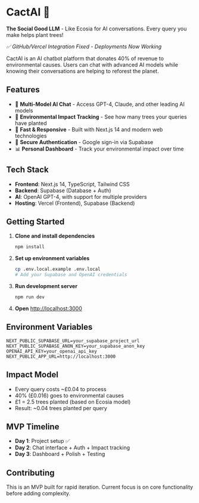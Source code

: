 # CactAI 🌵

**The Social Good LLM** - Like Ecosia for AI conversations. Every query you make helps plant trees!

*✅ GitHub/Vercel Integration Fixed - Deployments Now Working*

CactAI is an AI chatbot platform that donates 40% of revenue to environmental causes. Users can chat with advanced AI models while knowing their conversations are helping to reforest the planet.

## Features

- 🤖 **Multi-Model AI Chat** - Access GPT-4, Claude, and other leading AI models
- 🌳 **Environmental Impact Tracking** - See how many trees your queries have planted
- 🚀 **Fast & Responsive** - Built with Next.js 14 and modern web technologies
- 🔐 **Secure Authentication** - Google sign-in via Supabase
- 📊 **Personal Dashboard** - Track your environmental impact over time

## Tech Stack

- **Frontend**: Next.js 14, TypeScript, Tailwind CSS
- **Backend**: Supabase (Database + Auth)
- **AI**: OpenAI GPT-4, with support for multiple providers
- **Hosting**: Vercel (Frontend), Supabase (Backend)

## Getting Started

1. **Clone and install dependencies**
   ```bash
   npm install
   ```

2. **Set up environment variables**
   ```bash
   cp .env.local.example .env.local
   # Add your Supabase and OpenAI credentials
   ```

3. **Run development server**
   ```bash
   npm run dev
   ```

4. **Open** [http://localhost:3000](http://localhost:3000)

## Environment Variables

```env
NEXT_PUBLIC_SUPABASE_URL=your_supabase_project_url
NEXT_PUBLIC_SUPABASE_ANON_KEY=your_supabase_anon_key
OPENAI_API_KEY=your_openai_api_key
NEXT_PUBLIC_APP_URL=http://localhost:3000
```

## Impact Model

- Every query costs ~£0.04 to process
- 40% (£0.016) goes to environmental causes
- £1 = 2.5 trees planted (based on Ecosia model)
- Result: ~0.04 trees planted per query

## MVP Timeline

- **Day 1**: Project setup ✅
- **Day 2**: Chat interface + Auth + Impact tracking
- **Day 3**: Dashboard + Polish + Testing

## Contributing

This is an MVP built for rapid iteration. Current focus is on core functionality before adding complexity.
